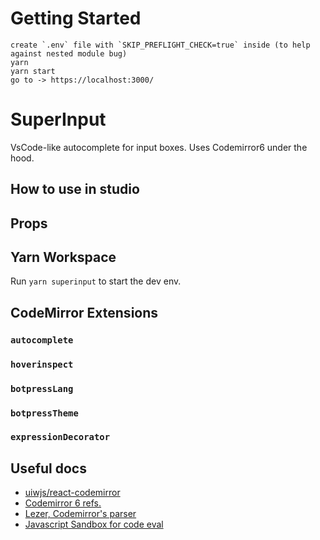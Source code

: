 # Getting Started

```
create `.env` file with `SKIP_PREFLIGHT_CHECK=true` inside (to help against nested module bug)
yarn
yarn start
go to -> https://localhost:3000/
```

# SuperInput

VsCode-like autocomplete for input boxes. Uses Codemirror6 under the hood.

## How to use in studio

## Props

## Yarn Workspace

Run `yarn superinput` to start the dev env.

## CodeMirror Extensions

### `autocomplete`

### `hoverinspect`

### `botpressLang`

### `botpressTheme`

### `expressionDecorator`

## Useful docs

- [uiwjs/react-codemirror](https://github.com/uiwjs/react-codemirror)
- [Codemirror 6 refs.](https://codemirror.net/6/docs/ref/)
- [Lezer, Codemirror's parser](https://lezer.codemirror.net/docs/ref/#lr.Parser)
- [Javascript Sandbox for code eval]()
